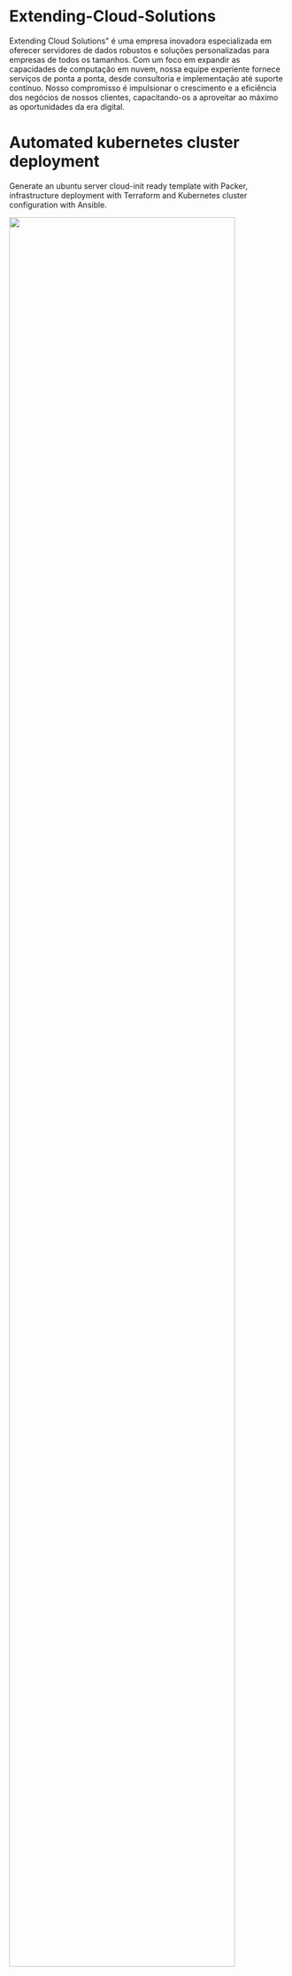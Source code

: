 # Extending-Cloud-Solutions

Extending Cloud Solutions" é uma empresa inovadora especializada em oferecer servidores de dados robustos e soluções personalizadas para empresas de todos os tamanhos. Com um foco em expandir as capacidades de computação em nuvem, nossa equipe experiente fornece serviços de ponta a ponta, desde consultoria e implementação até suporte contínuo. Nosso compromisso é impulsionar o crescimento e a eficiência dos negócios de nossos clientes, capacitando-os a aproveitar ao máximo as oportunidades da era digital.

# Automated kubernetes cluster deployment

Generate an ubuntu server cloud-init ready template with Packer, infrastructure deployment with Terraform and Kubernetes cluster configuration with Ansible. 


<img src="https://i.imgur.com/SKsU33z.png" width="90%" height="90%">



